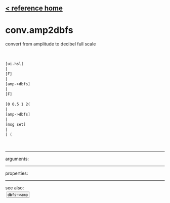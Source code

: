[< reference home](ceammc_lib.html)
---

# conv.amp2dbfs


convert from amplitude to decibel full scale

```


[ui.hsl]
|
[F]
|
[amp->dbfs]
|
[F]

[0 0.5 1 2(
|
[amp->dbfs]
|
[msg set]
|
[ (

            
```

---
arguments:


---
properties:


---
see also:<br>
[![dbfs-&gt;amp](img/object_dbfs-&gt;amp.png)](dbfs->amp.html)
